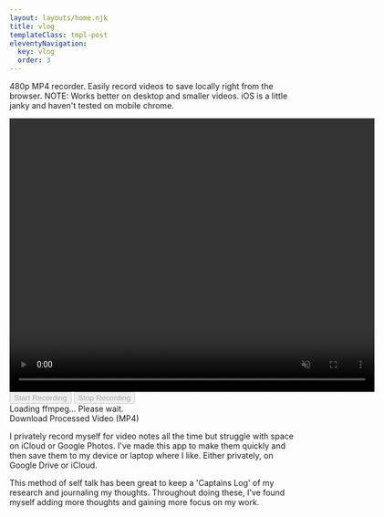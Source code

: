 ```yaml
---
layout: layouts/home.njk
title: vlog
templateClass: tmpl-post
eleventyNavigation:
  key: vlog
  order: 3
---
```


480p MP4 recorder. Easily record videos to save locally right from the browser.
NOTE: Works better on desktop and smaller videos. iOS is a little janky and haven't tested on mobile chrome.

<div id="vlog">
    <video id="preview" width="640" height="480" autoplay muted></video>
    <div>
        <button id="startButton" disabled>Start Recording</button>
        <button id="stopButton" disabled>Stop Recording</button>
    </div>
    <div id="status">Loading ffmpeg... Please wait.</div>
    <a id="downloadLink" download="output.mp4">Download Processed Video (MP4)</a>
</div>

<script src="https://unpkg.com/@ffmpeg/ffmpeg@0.11.0/dist/ffmpeg.min.js"></script>

I privately record myself for video notes all the time but struggle with space on iCloud or Google Photos. I've made this app to make them quickly and then save them to my device or laptop where I like. Either privately, on Google Drive or iCloud.

This method of self talk has been great to keep a 'Captains Log' of my research and journaling my thoughts. Throughout doing these, I've found myself adding more thoughts and gaining more focus on my work.
